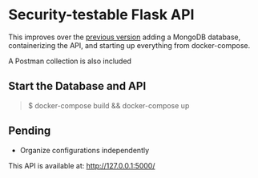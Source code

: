 # Security-testable Flask API

This improves over the [previous version](https://github.com/AlfredoPardo/security-testable-flask-api-pv/tree/02-Refactoring-Restplus) adding a MongoDB database, containerizing the API, and starting up everything from docker-compose.

A Postman collection is also included

## Start the Database and API

> $ docker-compose build && docker-compose up

## Pending
- Organize configurations independently


This API is available at: http://127.0.0.1:5000/